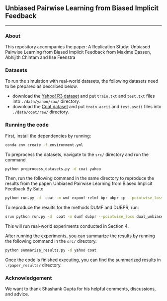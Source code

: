 ## Unbiased Pairwise Learning from Biased Implicit Feedback

---

### About

This repository accompanies the paper: A Replication Study: Unbiased Pairwise Learning from Biased Implicit Feedback
from Maxime Dassen, Abhijith Chintam and Ilse Feenstra

<!-- If you find this code useful in your research then please cite:

```
@
``` -->

### Datasets
To run the simulation with real-world datasets, the following datasets need to be prepared as described below.

- download the [Yahoo! R3 dataset](https://webscope.sandbox.yahoo.com/catalog.php?datatype=r) and put `train.txt` and `test.txt` files into `./data/yahoo/raw/` directory.
- download the [Coat dataset](https://www.cs.cornell.edu/~schnabts/mnar/) and put `train.ascii` and `test.ascii` files into `./data/coat/raw/` directory.

### Running the code
First, install the dependencies by running:

```bash
conda env create -f environment.yml
```
To preprocess the datasets, navigate to the `src/` directory and run the command

```bash
python preprocess_datasets.py -d coat yahoo
```

Then, run the following command in the same directory to reproduce the results from the paper: Unbiased Pairwise Learning from Biased Implicit Feedback By Saito

```bash
python run.py -d  coat -m wmf expomf relmf bpr ubpr ip --pointwise_loss paper_loss --pairwise_loss paper_loss
```

To reproduce the results for the methods DUMF and DUBPR, run: 

```bash
srun python run.py -d  coat -m dumf dubpr --pointwise_loss dual_unbiased_loss --pairwise_loss dual_unbiased_loss
```

This will run real-world experiments conducted in Section 4.

After running the experiments, you can summarize the results by running the following command in the `src/` directory.

```bash
python summarize_results.py -d yahoo coat
```

Once the code is finished executing, you can find the summarized results in `./paper_results/` directory.


### Acknowledgement

We want to thank Shashank Gupta for his helpful comments, discussions, and advice.

